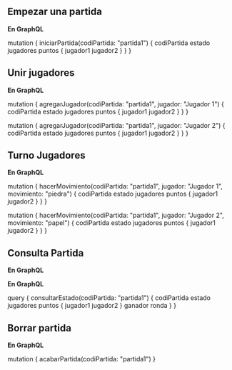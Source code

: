 

## Empezar una partida

**En GraphQL**

mutation {
  iniciarPartida(codiPartida: "partida1") {
    codiPartida
    estado
    jugadores
    puntos {
      jugador1
      jugador2
    }
  }
}


## Unir jugadores

**En GraphQL**

mutation {
  agregarJugador(codiPartida: "partida1", jugador: "Jugador 1") {
    codiPartida
    estado
    jugadores
    puntos {
      jugador1
      jugador2
    }
  }
}

mutation {
  agregarJugador(codiPartida: "partida1", jugador: "Jugador 2") {
    codiPartida
    estado
    jugadores
    puntos {
      jugador1
      jugador2
    }
  }
}



## Turno Jugadores

**En GraphQL**

mutation {
  hacerMovimiento(codiPartida: "partida1", jugador: "Jugador 1", movimiento: "piedra") {
    codiPartida
    estado
    jugadores
    puntos {
      jugador1
      jugador2
    }
  }
}

mutation {
  hacerMovimiento(codiPartida: "partida1", jugador: "Jugador 2", movimiento: "papel") {
    codiPartida
    estado
    jugadores
    puntos {
      jugador1
      jugador2
    }
  }
}

## Consulta Partida

**En GraphQL**

**En GraphQL**

query {
  consultarEstado(codiPartida: "partida1") {
    codiPartida
    estado
    jugadores
    puntos {
      jugador1
      jugador2
    }
    ganador
    ronda
  }
}

## Borrar partida

**En GraphQL**

mutation {
  acabarPartida(codiPartida: "partida1")
}
